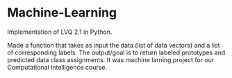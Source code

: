 # Machine-Learning
Implementation of LVQ 2.1 in Python.

Made a function that takes as input the data (list of data vectors) and a list of corresponding
labels. The output/goal is to return labeled prototypes and predicted data class assignments. It was machine larning project for our Computational Intelligence course.
